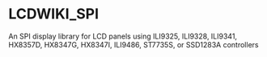 # LCDWIKI_SPI
An SPI display library for LCD panels using ILI9325, ILI9328, ILI9341, HX8357D, HX8347G, HX8347I, ILI9486, ST7735S, or SSD1283A controllers
